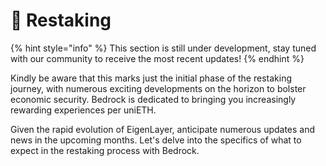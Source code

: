# 🎯 Restaking

{% hint style="info" %}
This section is still under development, stay tuned with our community to receive the most recent updates!
{% endhint %}

Kindly be aware that this marks just the initial phase of the restaking journey, with numerous exciting developments on the horizon to bolster economic security. Bedrock is dedicated to bringing you increasingly rewarding experiences per uniETH.

Given the rapid evolution of EigenLayer, anticipate numerous updates and news in the upcoming months. Let's delve into the specifics of what to expect in the restaking process with Bedrock.

